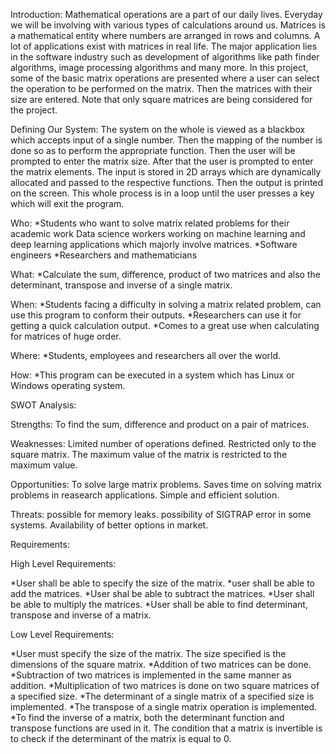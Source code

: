 Introduction: 
Mathematical operations are a part of our daily lives. Everyday we will be involving with various types of calculations around us. Matrices is a mathematical entity where numbers are arranged in rows and columns. A lot of applications exist with matrices in real life. The major application lies in the software industry such as development of algorithms like path finder algorithms, image processing algorithms and many more. 
In this project, some of the basic matrix operations are presented where a user can select the operation to be performed on the matrix. Then the matrices with their size are entered. Note that only square matrices are being considered for the project.

Defining Our System: 
The system on the whole is viewed as a blackbox which accepts input of a single number. Then the mapping of the number is done so as to perform the appropriate function. Then the user will be prompted to enter the matrix size. After that the user is prompted to enter the matrix elements. The input is stored in 2D arrays which are dynamically allocated and passed to the respective functions. Then the output is printed on the screen. This whole process is in a loop until the user presses a key which will exit the program. 

Who: 
*Students who want to solve matrix related problems for their academic work Data science workers working on machine learning and deep learning applications which majorly involve matrices.
*Software engineers 
*Researchers and mathematicians 

What: 
*Calculate the sum, difference, product of two matrices and also the determinant, transpose and inverse of a single matrix. 

When: 
*Students facing a difficulty in solving a matrix related problem, can use this program to conform their outputs. 
*Researchers can use it for getting a quick calculation output. 
*Comes to a great use when calculating for matrices of huge order. 

Where: 
*Students, employees and researchers all over the world. 

How: 
*This program can be executed in a system which has Linux or Windows operating system. 

SWOT Analysis:

Strengths:
To find the sum, difference and product on a pair of matrices.

Weaknesses:
Limited number of operations defined. Restricted only to the square matrix. The maximum value of the matrix is restricted to the maximum value.

Opportunities:
To solve large matrix problems. Saves time on solving matrix problems in reasearch applications. Simple and efficient solution.

Threats:
possible for memory leaks. possibility of SIGTRAP error in some systems. Availability of better options in market.

Requirements:

High Level Requirements:

*User shall be able to specify the size of the matrix.
*user shall be able to add the matrices.
*User shal be able to subtract the matrices.
*User shall be able to multiply the matrices.
*User shall be able to find determinant, transpose and inverse of a matrix.

Low Level Requirements:

*User must specify the size of the matrix. The size specified is the dimensions of the square matrix.
*Addition of two matrices can be done.
*Subtraction of two matrices is implemented in the same manner as addition.
*Multiplication of two matrices is done on two square matrices of a specified size.
*The determinant of a single matrix of a specified size is implemented.
*The transpose of a single matrix operation is implemented.
*To find the inverse of a matrix, both the determinant function and transpose functions are used in it. The condition that a matrix is invertible is to check if the determinant of the matrix is equal to 0.



 

 
 
 
